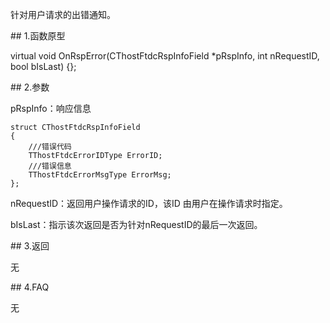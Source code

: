<p>针对用户请求的出错通知。</p>
<span class="anchor" id="a55f4d9f-9acd-424d-a605-0e58deeb62d9"></span>
## 1.函数原型
<p>virtual void OnRspError(CThostFtdcRspInfoField *pRspInfo, int nRequestID, bool bIsLast) {};</p>
<span class="anchor" id="3dc934b5-d48b-4f3c-abfc-2c7cd9af9596"></span>
## 2.参数
<p>pRspInfo：响应信息</p>
<pre><code>struct CThostFtdcRspInfoField
{
    ///错误代码
    TThostFtdcErrorIDType ErrorID;
    ///错误信息
    TThostFtdcErrorMsgType ErrorMsg;
};
</code></pre>
<p>nRequestID：返回用户操作请求的ID，该ID 由用户在操作请求时指定。</p>
<p>bIsLast：指示该次返回是否为针对nRequestID的最后一次返回。</p>
<span class="anchor" id="bdf66af8-9a2e-4529-9d9f-19f6d88765aa"></span>
## 3.返回
<p>无</p>
<span class="anchor" id="0d6307c4-aaf3-4dc2-9b75-c935787ef177"></span>
## 4.FAQ
<p>无</p>
